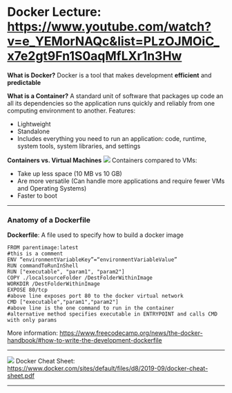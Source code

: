 # Docker Lecture: https://www.youtube.com/watch?v=e_YEMorNAQc&list=PLzOJMOiC_x7e2gt9Fn1S0aqMfLXr1n3Hw
**What is Docker?**
Docker is a tool that makes development **efficient** and **predictable**

**What is a Container?**
A standard unit of software that packages up code an all its dependencies so the application runs quickly and reliably from one computing environment to another.
Features:
- Lightweight
- Standalone
- Includes everything you need to run an application: code, runtime, system tools, system libraries, and settings 

**Containers vs. Virtual Machines**
![](https://i.imgur.com/HDDmFsd.png)
Containers compared to VMs:
- Take up less space (10 MB vs 10 GB)
- Are more versatile (Can handle more applications and require fewer VMs and Operating Systems)
- Faster to boot

---

### Anatomy of a Dockerfile
**Dockerfile**: A file used to specify how to build a docker image 
```
FROM parentimage:latest  
#this is a comment  
ENV “environmentVariableKey”=“environmentVariableValue”  
RUN commandToRunInShell  
RUN ["executable", "param1", "param2"]  
COPY ./localsourceFolder /DestFolderWithinImage  
WORKDIR /DestFolderWithinImage  
EXPOSE 80/tcp  
#above line exposes port 80 to the docker virtual network  
CMD ["executable","param1","param2"]  
#above line is the one command to run in the container  
#alternative method specifies executable in ENTRYPOINT and calls CMD with only params
```
More information: https://www.freecodecamp.org/news/the-docker-handbook/#how-to-write-the-development-dockerfile

---

![](https://i.imgur.com/clcDEvg.png)
Docker Cheat Sheet: https://www.docker.com/sites/default/files/d8/2019-09/docker-cheat-sheet.pdf

---

